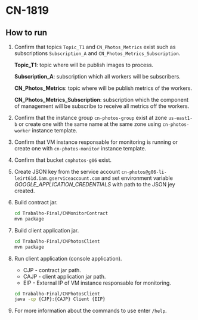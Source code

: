 # CN-1819

## How to run

1. Confirm that topics ```Topic_T1``` and ```CN_Photos_Metrics``` exist such as subscriptions ```Subscription_A``` and ```CN_Photos_Metrics_Subscription```.

    **Topic_T1**: topic where will be publish images to process.

    **Subscription_A**: subscription which all workers will be subscribers.

    **CN_Photos_Metrics**: topic where will be publish metrics of the workers.

    **CN_Photos_Metrics_Subscription**: subscription which the component of management will be subscribe to receive all metrics off the workers.

2. Confirm that the instance group ```cn-photos-group``` exist at zone ```us-east1-b``` or create one with the same name at the same zone using ```cn-photos-worker``` instance template.

3. Confirm that VM instance responsable for monitoring is running or create one with ```cn-photos-monitor``` instance template.

4. Confirm that bucket ```cnphotos-g06``` exist.

5. Create JSON key from the service account ```cn-photos@g06-li-leirt61d.iam.gserviceaccount.com``` and set environment variable *GOOGLE_APPLICATION_CREDENTIALS* with path to the JSON jey created.

6. Build contract jar.

    ```bash
    cd Trabalho-Final/CNMonitorContract
    mvn package
    ```

7. Build client application jar.

    ```bash
    cd Trabalho-Final/CNPhotosClient
    mvn package
    ```

8. Run client application (console application).

    * CJP - contract jar path.
    * CAJP - client application jar path.
    * EIP - External IP of VM instance responsable for monitoring.

    ```bash
    cd Trabalho-Final/CNPhotosClient
    java -cp {CJP}:{CAJP} Client {EIP}
    ```

9. For more information about the commands to use enter ```/help```.
